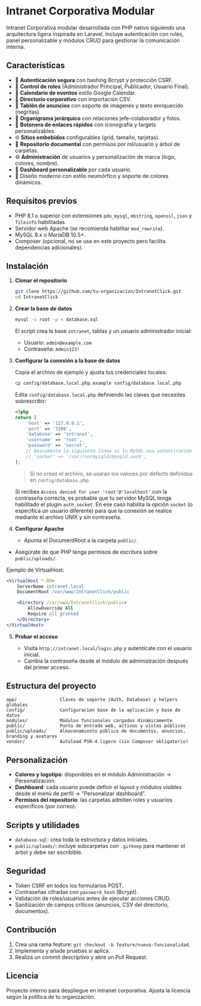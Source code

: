 # Intranet Corporativa Modular

Intranet Corporativa modular desarrollada con PHP nativo siguiendo una arquitectura ligera inspirada en Laravel. Incluye autenticación con roles, panel personalizable y módulos CRUD para gestionar la comunicación interna.

## Características

- 🔐 **Autenticación segura** con hashing Bcrypt y protección CSRF.
- 👥 **Control de roles** (Administrador Principal, Publicador, Usuario Final).
- 📅 **Calendario de eventos** estilo Google Calendar.
- 📇 **Directorio corporativo** con importación CSV.
- 📰 **Tablón de anuncios** con soporte de imágenes y texto enriquecido (negritas).
- 🌳 **Organigrama jerárquico** con relaciones jefe-colaborador y fotos.
- 🔗 **Botonera de enlaces rápidos** con iconografía y targets personalizables.
- 🌐 **Sitios embebidos** configurables (grid, tamaño, tarjetas).
- 📁 **Repositorio documental** con permisos por rol/usuario y árbol de carpetas.
- ⚙️ **Administración** de usuarios y personalización de marca (logo, colores, nombre).
- 🧱 **Dashboard personalizable** por cada usuario.
- 🎨 Diseño moderno con estilo neumórfico y soporte de colores dinámicos.

## Requisitos previos

- PHP 8.1 o superior con extensiones `pdo_mysql`, `mbstring`, `openssl`, `json` y `fileinfo` habilitadas.
- Servidor web Apache (se recomienda habilitar `mod_rewrite`).
- MySQL 8.x o MariaDB 10.5+.
- Composer (opcional, no se usa en este proyecto pero facilita dependencias adicionales).

## Instalación

1. **Clonar el repositorio**
   ```bash
   git clone https://github.com/tu-organizacion/IntranetClick.git
   cd IntranetClick
   ```

2. **Crear la base de datos**
   ```bash
   mysql -u root -p < database.sql
   ```

   El script crea la base `intranet`, tablas y un usuario administrador inicial:
   - Usuario: `admin@example.com`
   - Contraseña: `Admin123!`

3. **Configurar la conexión a la base de datos**

   Copia el archivo de ejemplo y ajusta tus credenciales locales:
   ```bash
   cp config/database.local.php.example config/database.local.php
   ```

   Edita `config/database.local.php` definiendo las claves que necesites sobrescribir:
   ```php
   <?php
   return [
       'host' => '127.0.0.1',
       'port' => '3306',
       'database' => 'intranet',
       'username' => 'root',
       'password' => 'secret',
       // Descomenta la siguiente línea si tu MySQL usa autenticación por socket (Debian/Ubuntu)
       // 'socket' => '/var/run/mysqld/mysqld.sock',
   ];
   ```

   > Si no creas el archivo, se usarán los valores por defecto definidos en `config/database.php`.

   Si recibes `Access denied for user 'root'@'localhost'` con la contraseña correcta, es probable que tu servidor MySQL tenga habilitado el plugin `auth_socket`. En ese caso habilita la opción `socket` (o especifica un usuario diferente) para que la conexión se realice mediante el archivo UNIX y sin contraseña.

4. **Configurar Apache**

   - Apunta el DocumentRoot a la carpeta `public/`.
  - Asegúrate de que PHP tenga permisos de escritura sobre `public/uploads/`.

   Ejemplo de VirtualHost:
   ```apache
   <VirtualHost *:80>
       ServerName intranet.local
       DocumentRoot /var/www/IntranetClick/public

       <Directory /var/www/IntranetClick/public>
           AllowOverride All
           Require all granted
       </Directory>
   </VirtualHost>
   ```

5. **Probar el acceso**

   - Visita `http://intranet.local/login.php` y autentícate con el usuario inicial.
   - Cambia la contraseña desde el módulo de administración después del primer acceso.

## Estructura del proyecto

```
app/                Clases de soporte (Auth, Database) y helpers globales
config/             Configuración base de la aplicación y base de datos
modules/            Módulos funcionales cargados dinámicamente
public/             Punto de entrada web, activos y vistas públicas
public/uploads/     Almacenamiento público de documentos, anuncios, branding y avatares
vendor/             Autoload PSR-4 ligero (sin Composer obligatorio)
```

## Personalización

- **Colores y logotipo**: disponibles en el módulo Administración → Personalización.
- **Dashboard**: cada usuario puede definir el layout y módulos visibles desde el menú de perfil → "Personalizar dashboard".
- **Permisos del repositorio**: las carpetas admiten roles y usuarios específicos (por correo).

## Scripts y utilidades

- `database.sql`: crea toda la estructura y datos iniciales.
- `public/uploads/`: incluye subcarpetas con `.gitkeep` para mantener el árbol y debe ser escribible.

## Seguridad

- Token CSRF en todos los formularios POST.
- Contraseñas cifradas con `password_hash` (Bcrypt).
- Validación de roles/usuarios antes de ejecutar acciones CRUD.
- Sanitización de campos críticos (anuncios, CSV del directorio, documentos).

## Contribución

1. Crea una rama feature: `git checkout -b feature/nueva-funcionalidad`.
2. Implementa y añade pruebas si aplica.
3. Realiza un commit descriptivo y abre un Pull Request.

## Licencia

Proyecto interno para despliegue en intranet corporativa. Ajusta la licencia según la política de tu organización.
